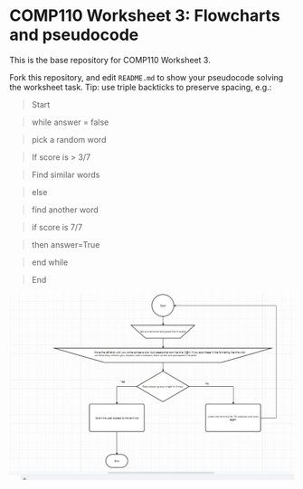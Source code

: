 COMP110 Worksheet 3: Flowcharts and pseudocode
==============================================

This is the base repository for COMP110 Worksheet 3.

Fork this repository, and edit `README.md` to show your pseudocode solving the
worksheet task. Tip: use triple backticks to preserve spacing, e.g.:

> Start

> while answer = false

> pick a random word

>   If score is \> 3/7

>   Find similar words

>   else

>   find another word

>   if score is 7/7

>   then answer=True

>   end while

>   End

![alt text]( flowchart.JPG
"flowchart")

~~~~~~~~~~~~~~~~~~~~~~~~~~~~~~~~~~~~~~~~~~~~~~~~~~~~~~~~~~~~~~~~~~~~~~~~~~~~~~~~

~~~~~~~~~~~~~~~~~~~~~~~~~~~~~~~~~~~~~~~~~~~~~~~~~~~~~~~~~~~~~~~~~~~~~~~~~~~~~~~~
